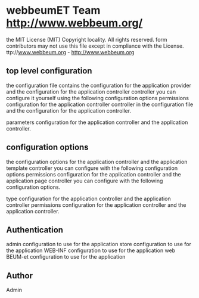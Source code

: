 # webbeumET Team <http://www.webbeum.org/>

the MIT License (MIT) Copyright locality. All rights reserved.
form contributors may not use this file except in compliance with the License.
ttp://www.webbeum.org - http://www.webbeum.org

## top level configuration

the configuration file contains the configuration for the application
provider and the configuration for the application controller controller
you can configure it yourself using the following configuration options
permissions configuration for the application controller controller
in the configuration file and the configuration for the application 
controller.

parameters configuration for the application controller and the application controller.

## configuration options

the configuration options for the application controller and the application
template controller you can configure with the following configuration options
permissions configuration for the application controller and the application
page controller you can configure with the following configuration options.

type configuration for the application controller and the application controller
permissions configuration for the application controller and the application
controller.

## Authentication
admin configuration to use for the application
store configuration to use for the application
WEB-INF configuration to use for the application
web BEUM-et configuration to use for the application

## Author
Admin


